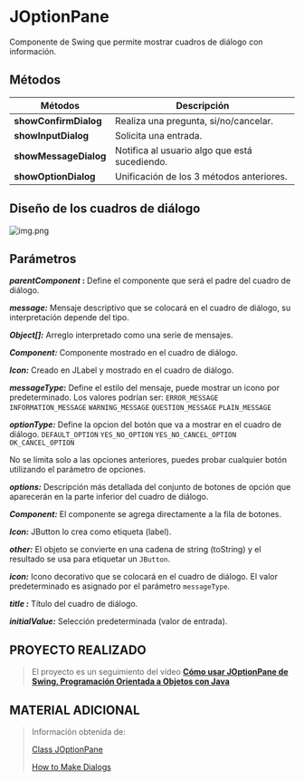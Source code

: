 # JOptionPane

Componente de Swing que permite mostrar cuadros de diálogo con información.

## Métodos

| Métodos | Descripción|
|---------|------------|
| **showConfirmDialog**|Realiza una pregunta, si/no/cancelar.|
| **showInputDialog**  |Solicita una entrada.|
| **showMessageDialog**|Notifica al usuario algo que está sucediendo.|
|  **showOptionDialog**|Unificación de los 3 métodos anteriores.|

## Diseño de los cuadros de diálogo
![img.png](diseñoDialogo.png)

## Parámetros
**_parentComponent_ :** Define el componente que será el padre del cuadro de diálogo.

**_message:_** Mensaje descriptivo que se colocará en el cuadro de diálogo, su interpretación depende del tipo.

**_Object[]:_** Arreglo interpretado como una serie de mensajes.

**_Component:_** Componente mostrado en el cuadro de diálogo.

**_Icon:_** Creado en JLabel y mostrado en el cuadro de diálogo.

**_messageType:_** Define el estilo del mensaje, puede mostrar un icono por predeterminado. Los valores podrían ser:
`ERROR_MESSAGE`
`INFORMATION_MESSAGE`
`WARNING_MESSAGE`
`QUESTION_MESSAGE`
`PLAIN_MESSAGE`

**_optionType:_** Define la opcion del botón que va a mostrar en el cuadro de diálogo.
`DEFAULT_OPTION`
`YES_NO_OPTION`
`YES_NO_CANCEL_OPTION`
`OK_CANCEL_OPTION`

No se limita solo a las opciones anteriores, puedes probar cualquier botón utilizando el parámetro de opciones.

**_options:_** Descripción más detallada del conjunto de botones de opción que aparecerán en la parte inferior del cuadro de diálogo.

**_Component:_** El componente se agrega directamente a la fila de botones.

**_Icon:_** JButton lo crea como etiqueta (label).

**_other:_** El objeto se convierte en una cadena de string (toString) y el resultado se usa para etiquetar un `JButton`.

**_icon:_** Icono decorativo que se colocará en el cuadro de diálogo. El valor predeterminado es asignado por el parámetro `messageType`.

**_title :_** Título del cuadro de diálogo.

**_initialValue:_** Selección predeterminada (valor de entrada).

## PROYECTO REALIZADO 
> El proyecto es un seguimiento del vídeo [**Cómo usar JOptionPane de Swing, Programación Orientada a Objetos con Java**](https://youtu.be/wJIdGFrVjXs)

## MATERIAL ADICIONAL
> Información obtenida de:
> 
> [Class JOptionPane](https://docs.oracle.com/javase/8/docs/api/javax/swing/JOptionPane.html)
> 
> [How to Make Dialogs](https://docs.oracle.com/javase/tutorial/uiswing/components/dialog.html)